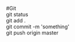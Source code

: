 #Git <br />
git status <br />
git add . <br />
git commit -m 'something' <br />
git push origin master <br />
